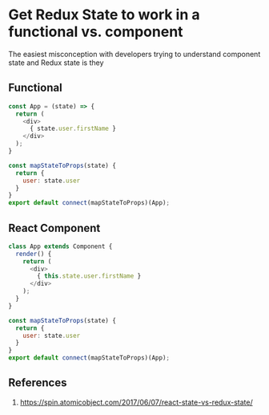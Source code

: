 # Get Redux State to work in a functional vs. component
The easiest misconception with developers trying to understand component state and Redux state is they

## Functional
```.js
const App = (state) => {
  return (
    <div>
      { state.user.firstName }
    </div>
  );
}

const mapStateToProps(state) {
  return {
    user: state.user
  }
}
export default connect(mapStateToProps)(App);
```

## React Component
```.js
class App extends Component {
  render() {
    return (
      <div>
        { this.state.user.firstName }
      </div>
    );
  }
}

const mapStateToProps(state) {
  return {
    user: state.user
  }
}
export default connect(mapStateToProps)(App);
```

## References
1. https://spin.atomicobject.com/2017/06/07/react-state-vs-redux-state/
